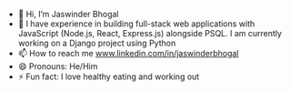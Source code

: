 - 👋 Hi, I’m Jaswinder Bhogal
- 👀 I have experience in building full-stack web applications with JavaScript (Node.js, React, Express.js) alongside PSQL. I am currently working on a Django project using Python
- 📫 How to reach me www.linkedin.com/in/jaswinderbhogal
- 😄 Pronouns: He/Him
- ⚡ Fun fact: I love healthy eating and working out

<!---
JazzyCoding96/JazzyCoding96 is a ✨ special ✨ repository because its `README.md` (this file) appears on your GitHub profile.
You can click the Preview link to take a look at your changes.
--->
